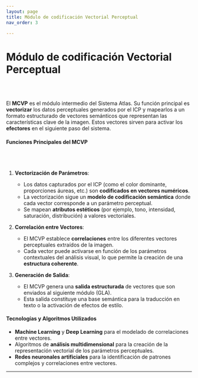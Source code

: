 ```yaml
---
layout: page
title: Módulo de codificación Vectorial Perceptual
nav_order: 3

---
```




# Módulo de codificación Vectorial Perceptual
<br><br>

El **MCVP** es el módulo intermedio del Sistema Atlas. Su función principal es **vectorizar** los datos perceptuales generados por el ICP y mapearlos a un formato estructurado de vectores semánticos que representan las características clave de la imagen. Estos vectores sirven para activar los **efectores** en el siguiente paso del sistema.
<br>
#### Funciones Principales del MCVP
<br><br>
1. **Vectorización de Parámetros**:
   - Los datos capturados por el ICP (como el color dominante, proporciones áureas, etc.) son **codificados en vectores numéricos**.
   - La vectorización sigue un **modelo de codificación semántica** donde cada vector corresponde a un parámetro perceptual.
   - Se mapean **atributos estéticos** (por ejemplo, tono, intensidad, saturación, distribución) a valores vectoriales.

2. **Correlación entre Vectores**:
   - El MCVP establece **correlaciones** entre los diferentes vectores perceptuales extraídos de la imagen.
   - Cada vector puede activarse en función de los parámetros contextuales del análisis visual, lo que permite la creación de una **estructura coherente**.

3. **Generación de Salida**:
   - El MCVP genera una **salida estructurada** de vectores que son enviados al siguiente módulo (GLA).
   - Esta salida constituye una base semántica para la traducción en texto o la activación de efectos de estilo.

#### Tecnologías y Algoritmos Utilizados

- **Machine Learning** y **Deep Learning** para el modelado de correlaciones entre vectores.
- Algoritmos de **análisis multidimensional** para la creación de la representación vectorial de los parámetros perceptuales.
- **Redes neuronales artificiales** para la identificación de patrones complejos y correlaciones entre vectores.

---
